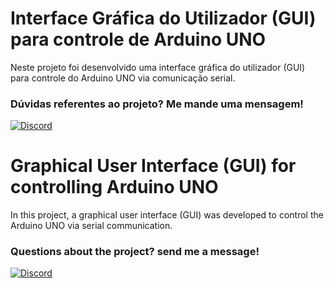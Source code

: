 # Interface Gráfica do Utilizador (GUI) para controle de Arduino UNO

Neste projeto foi desenvolvido uma interface gráfica do utilizador (GUI) para controle do Arduino UNO via comunicação serial.

### Dúvidas referentes ao projeto? Me mande uma mensagem!

[![Discord](https://img.shields.io/badge/Discord-FFF?style=for-the-badge&logo=discord&logoColor=000)](https://www.discord.com/in/gfmgea/)

# Graphical User Interface (GUI) for controlling Arduino UNO

In this project, a graphical user interface (GUI) was developed to control the Arduino UNO via serial communication.

### Questions about the project? send me a message!

[![Discord](https://img.shields.io/badge/Discord-FFF?style=for-the-badge&logo=discord&logoColor=000)](https://www.discord.com/in/gfmgea/)
